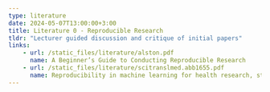 ```yaml
---
type: literature
date: 2024-05-07T13:00:00+3:00
title: Literature 0 - Reproducible Research
tldr: "Lecturer guided discussion and critique of initial papers"
links: 
    - url: /static_files/literature/alston.pdf
      name: A Beginner’s Guide to Conducting Reproducible Research
    - url: /static_files/literature/scitranslmed.abb1655.pdf
      name: Reproducibility in machine learning for health research, still a ways to go
---
```

